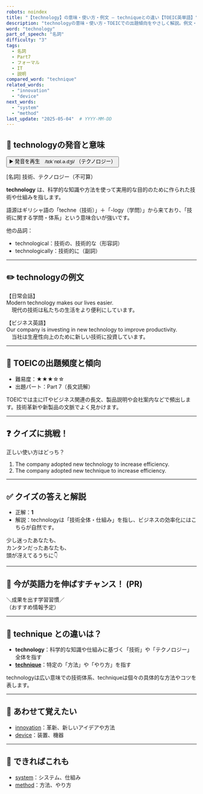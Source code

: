 ```yaml
---
robots: noindex
title: "【technology】の意味・使い方・例文 ― techniqueとの違い【TOEIC英単語】"
description: "technologyの意味・使い方・TOEICでの出題傾向をやさしく解説。例文・クイズ付きでtechniqueとの違いもわかりやすく学べます。"
word: "technology"
part_of_speech: "名詞"
difficulty: "3"
tags:
  - 名詞
  - Part7
  - フォーマル
  - IT
  - 説明
compared_word: "technique"
related_words:
  - "innovation"
  - "device"
next_words:
  - "system"
  - "method"
last_update: "2025-05-04"  # YYYY-MM-DD
---
```


## 🔰 technologyの発音と意味

<button class="play-audio" onclick="playTTS('technology')">
  <span class="play-audio-main">
    ▶️ 発音を再生　/tɛkˈnɒl.ə.dʒi/
  </span>
  <span class="play-audio-sub">
    （テクノロジー）
  </span>
</button>

[名詞] 技術、テクノロジー（不可算）

**technology** は、科学的な知識や方法を使って実用的な目的のために作られた技術や仕組みを指します。

語源はギリシャ語の「techne（技術）」＋「-logy（学問）」から来ており、「技術に関する学問・体系」という意味合いが強いです。

他の品詞：  
- technological：技術の、技術的な（形容詞）
- technologically：技術的に（副詞）

---

## ✏️ technologyの例文

【日常会話】  
Modern technology makes our lives easier.  
　現代の技術は私たちの生活をより便利にしています。

【ビジネス英語】  
Our company is investing in new technology to improve productivity.  
　当社は生産性向上のために新しい技術に投資しています。

---

## 🎯 TOEICの出題頻度と傾向

- 難易度：★★★☆☆
- 出題パート：Part 7（長文読解）

TOEICでは主にITやビジネス関連の長文、製品説明や会社案内などで頻出します。技術革新や新製品の文脈でよく見かけます。

---

## ❓ クイズに挑戦！

正しい使い方はどっち？

1. The company adopted new technology to increase efficiency.  
2. The company adopted new technique to increase efficiency.

---

## ✅ クイズの答えと解説

- 正解：**1**
- 解説：technologyは「技術全体・仕組み」を指し、ビジネスの効率化にはこちらが自然です。

少し迷ったあなたも、  
カンタンだったあなたも、  
頭が冴えてるうちに👇️

---

## 🚀 今が英語力を伸ばすチャンス！ (PR)

<div class="info-center">
＼成果を出す学習習慣／<br>  
（おすすめ情報予定）
</div>

---

## 🤔  technique との違いは？

- **technology**：科学的な知識や仕組みに基づく「技術」や「テクノロジー」全体を指す
- **[technique](/word/technique)**：特定の「方法」や「やり方」を指す

technologyは広い意味での技術体系、techniqueは個々の具体的な方法やコツを表します。

---

## 🧩 あわせて覚えたい

- [innovation](/word/innovation)：革新、新しいアイデアや方法
- [device](/word/device)：装置、機器

---

## 📖 できればこれも

- [system](/word/system)：システム、仕組み
- [method](/word/method)：方法、やり方

<!-- cvid: aid08_bid26 -->
